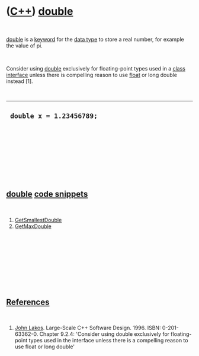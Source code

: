 
 

 

 

 

 

([C++](Cpp.md)) [double](CppDouble.md)
========================================

 

[double](CppDouble.md) is a [keyword](CppKeyword.md) for the [data
type](CppDataType.md) to store a real number, for example the value of
pi.

 

Consider using [double](CppDouble.md) exclusively for floating-point
types used in a [class](CppClass.md) [interface](CppInterface.md)
unless there is compelling reason to use [float](CppFloat.md) or long
double instead \[1\].

 

  ---------------------------
  ` double x = 1.23456789;`
  ---------------------------

 

 

 

 

 

[double](CppDouble.md) [code snippets](CppCodeSnippets.md)
------------------------------------------------------------

 

1.  [GetSmallestDouble](CppGetSmallestDouble.md)
2.  [GetMaxDouble](CppGetMaxDouble.md)

 

 

 

 

 

[References](CppReferences.md)
-------------------------------

 

1.  [John Lakos](CppJohnLakos.md). Large-Scale C++ Software Design.
    1996. ISBN: 0-201-63362-0. Chapter 9.2.4: 'Consider using double
    exclusively for floating-point types used in the interface unless
    there is a compelling reason to use float or long double'

 

 

 

 

 

 

